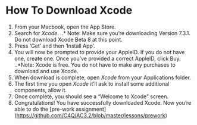 # How To Download Xcode

1. From your Macbook, open the App Store.
2. Search for *Xcode*.
..* Note: Make sure you’re downloading Version 7.3.1. Do not download Xcode Beta 8 at this point. 
3. Press ‘Get’ and then ‘Install App’. 
4. You will now be prompted to provide your AppleID. If you do not have one, create one. Once you’ve provided a correct AppleID, click Buy.
..*Note: Xcode is free. You do not have to make any purchases to download and use Xcode.
4. When download is complete, open *Xcode* from your Applications folder. 
5. The first time you open *Xcode* it’ll ask to install some additional components, allow it.
6. Once complete, you should see a “Welcome to Xcode” screen. 
7. Congratulations! You have successfully downloaded Xcode. Now you’re able to do the [pre-work assignment] (https://github.com/C4Q/AC3.2/blob/master/lessons/prework)
